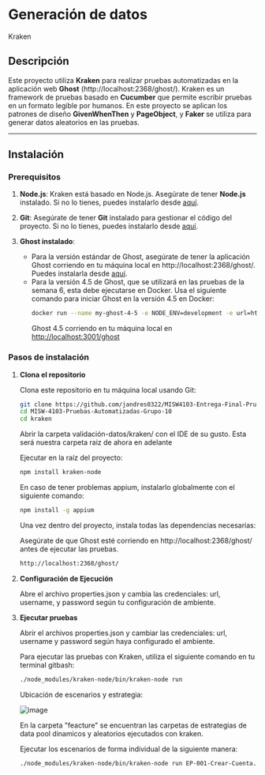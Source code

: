 # Generación de datos

Kraken
## Descripción

Este proyecto utiliza **Kraken** para realizar pruebas automatizadas en la aplicación web **Ghost** (http://localhost:2368/ghost/). Kraken es un framework de pruebas basado en **Cucumber** que permite escribir pruebas en un formato legible por humanos. En este proyecto se aplican los patrones de diseño **GivenWhenThen** y **PageObject**, y **Faker** se utiliza para generar datos aleatorios en las pruebas.

---

## Instalación

### Prerequisitos

1. **Node.js**: Kraken está basado en Node.js. Asegúrate de tener **Node.js** instalado. Si no lo tienes, puedes instalarlo desde [aquí](https://nodejs.org/).

2. **Git**: Asegúrate de tener **Git** instalado para gestionar el código del proyecto. Si no lo tienes, puedes instalarlo desde [aquí](https://git-scm.com/).

3. **Ghost instalado**:
   - Para la versión estándar de Ghost, asegúrate de tener la aplicación Ghost corriendo en tu máquina local en http://localhost:2368/ghost/. Puedes instalarla desde [aquí](https://ghost.org/).
   - Para la versión 4.5 de Ghost, que se utilizará en las pruebas de la semana 6, esta debe ejecutarse en Docker. Usa el siguiente comando para iniciar Ghost en la versión 4.5 en Docker:
     ```bash
     docker run --name my-ghost-4-5 -e NODE_ENV=development -e url=http://localhost:3001 -p 3001:2368 ghost:4.5
     ```
     Ghost 4.5 corriendo en tu máquina local en [http://localhost:3001/ghost](http://localhost:3001/ghost)

### Pasos de instalación

1. **Clona el repositorio**

   Clona este repositorio en tu máquina local usando Git:

   ```bash
   git clone https://github.com/jandres0322/MISW4103-Entrega-Final-Pruebas-Automatizadas-Grupo-10
   cd MISW-4103-Pruebas-Automatizadas-Grupo-10
   cd kraken
   ```

   Abrir la carpeta validación-datos/kraken/ con el IDE de su gusto. Esta será nuestra carpeta raiz de ahora en adelante
   
   Ejecutar en la raíz del proyecto:
   ```bash
   npm install kraken-node
   ```
   En caso de tener problemas appium, instalarlo globalmente con el siguiente comando:

   ```bash
   npm install -g appium
   ```
   Una vez dentro del proyecto, instala todas las dependencias necesarias:


   Asegúrate de que Ghost esté corriendo en http://localhost:2368/ghost/ antes de ejecutar las pruebas.
   ```bash
   http://localhost:2368/ghost/
   ```
3. **Configuración de Ejecución**
   
   Abre el archivo properties.json y cambia las credenciales: url, username, y password según tu configuración de ambiente.
   
4. **Ejecutar pruebas**

   Abrir el archivos properties.json y cambiar las credenciales: url, username y password según haya configurado el ambiente.

   Para ejecutar las pruebas con Kraken, utiliza el siguiente comando en tu terminal gitbash:
     ```bash
   ./node_modules/kraken-node/bin/kraken-node run
   ```

    Ubicación de escenarios y estrategia:

   ![image](https://github.com/user-attachments/assets/da819e84-052f-433b-a14a-dd930a73a116)

   En la carpeta "feacture" se encuentran las carpetas de estrategias de data pool dinamicos y aleatorios ejecutados con kraken.

   Ejecutar los escenarios de forma individual de la siguiente manera: 

   ```bash
   ./node_modules/kraken-node/bin/kraken-node run EP-001-Crear-Cuenta.feature --properties=properties.json
   ```
  

